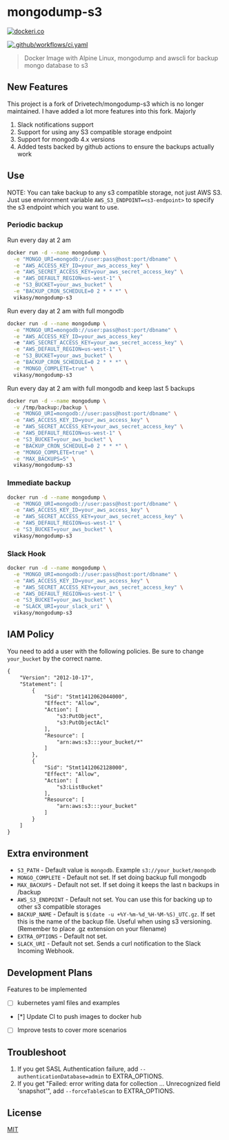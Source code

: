 # mongodump-s3

[![dockeri.co](http://dockeri.co/image/vikasy/mongodump-s3)](https://hub.docker.com/r/vikasy/mongodump-s3/)

[![.github/workflows/ci.yaml](https://github.com/vik-y/mongodump-s3/actions/workflows/ci.yaml/badge.svg)](https://github.com/vik-y/mongodump-s3/actions/workflows/ci.yaml)

> Docker Image with Alpine Linux, mongodump and awscli for backup mongo database to s3

## New Features 
This project is a fork of Drivetech/mongodump-s3 which is no longer maintained. I have added a lot more features into this fork. Majorly 
1. Slack notifications support
2. Support for using any S3 compatible storage endpoint
3. Support for mongodb 4.x versions 
4. Added tests backed by github actions to ensure the backups actually work

## Use

NOTE: You can take backup to any s3 compatible storage, not just AWS S3. Just use environment variable `AWS_S3_ENDPOINT=<s3-endpoint>` to specify the s3 endpoint which you want to use.

### Periodic backup

Run every day at 2 am

```bash
docker run -d --name mongodump \
  -e "MONGO_URI=mongodb://user:pass@host:port/dbname" \
  -e "AWS_ACCESS_KEY_ID=your_aws_access_key" \
  -e "AWS_SECRET_ACCESS_KEY=your_aws_secret_access_key" \
  -e "AWS_DEFAULT_REGION=us-west-1" \
  -e "S3_BUCKET=your_aws_bucket" \
  -e "BACKUP_CRON_SCHEDULE=0 2 * * *" \
  vikasy/mongodump-s3
```

Run every day at 2 am with full mongodb

```bash
docker run -d --name mongodump \
  -e "MONGO_URI=mongodb://user:pass@host:port/dbname" \
  -e "AWS_ACCESS_KEY_ID=your_aws_access_key"
  -e "AWS_SECRET_ACCESS_KEY=your_aws_secret_access_key" \
  -e "AWS_DEFAULT_REGION=us-west-1" \
  -e "S3_BUCKET=your_aws_bucket" \
  -e "BACKUP_CRON_SCHEDULE=0 2 * * *" \
  -e "MONGO_COMPLETE=true" \
  vikasy/mongodump-s3
```

Run every day at 2 am with full mongodb and keep last 5 backups

```bash
docker run -d --name mongodump \
  -v /tmp/backup:/backup \
  -e "MONGO_URI=mongodb://user:pass@host:port/dbname" \
  -e "AWS_ACCESS_KEY_ID=your_aws_access_key" \
  -e "AWS_SECRET_ACCESS_KEY=your_aws_secret_access_key" \
  -e "AWS_DEFAULT_REGION=us-west-1" \
  -e "S3_BUCKET=your_aws_bucket" \
  -e "BACKUP_CRON_SCHEDULE=0 2 * * *" \
  -e "MONGO_COMPLETE=true" \
  -e "MAX_BACKUPS=5" \
  vikasy/mongodump-s3
```

### Immediate backup

```bash
docker run -d --name mongodump \
  -e "MONGO_URI=mongodb://user:pass@host:port/dbname" \
  -e "AWS_ACCESS_KEY_ID=your_aws_access_key" \
  -e "AWS_SECRET_ACCESS_KEY=your_aws_secret_access_key" \
  -e "AWS_DEFAULT_REGION=us-west-1" \
  -e "S3_BUCKET=your_aws_bucket" \
  vikasy/mongodump-s3
```

### Slack Hook
```bash
docker run -d --name mongodump \
  -e "MONGO_URI=mongodb://user:pass@host:port/dbname" \
  -e "AWS_ACCESS_KEY_ID=your_aws_access_key" \
  -e "AWS_SECRET_ACCESS_KEY=your_aws_secret_access_key" \
  -e "AWS_DEFAULT_REGION=us-west-1" \
  -e "S3_BUCKET=your_aws_bucket" \
  -e "SLACK_URI=your_slack_uri" \
  vikasy/mongodump-s3
```


## IAM Policy

You need to add a user with the following policies. Be sure to change `your_bucket` by the correct name.

```xml
{
    "Version": "2012-10-17",
    "Statement": [
        {
            "Sid": "Stmt1412062044000",
            "Effect": "Allow",
            "Action": [
                "s3:PutObject",
                "s3:PutObjectAcl"
            ],
            "Resource": [
                "arn:aws:s3:::your_bucket/*"
            ]
        },
        {
            "Sid": "Stmt1412062128000",
            "Effect": "Allow",
            "Action": [
                "s3:ListBucket"
            ],
            "Resource": [
                "arn:aws:s3:::your_bucket"
            ]
        }
    ]
}
```

## Extra environment

- `S3_PATH` - Default value is `mongodb`. Example `s3://your_bucket/mongodb`
- `MONGO_COMPLETE` - Default not set. If set doing backup full mongodb
- `MAX_BACKUPS` - Default not set. If set doing it keeps the last n backups in /backup
- `AWS_S3_ENDPOINT` - Default not set. You can use this for backing up to other s3 compatible storages
- `BACKUP_NAME` - Default is `$(date -u +%Y-%m-%d_%H-%M-%S)_UTC.gz`. If set this is the name of the backup file. Useful when using s3 versioning. (Remember to place .gz extension on your filename)
- `EXTRA_OPTIONS` - Default not set.
- `SLACK_URI` - Default not set. Sends a curl notification to the Slack Incoming Webhook.

## Development Plans 

Features to be implemented 
- [ ] kubernetes yaml files and examples 
- [*] Update CI to push images to docker hub 
- [ ] Improve tests to cover more scenarios 

## Troubleshoot

1. If you get SASL Authentication failure, add  `--authenticationDatabase=admin` to EXTRA_OPTIONS.
2. If you get "Failed: error writing data for collection ... Unrecognized field 'snapshot'", add `--forceTableScan` to EXTRA_OPTIONS.

## License

[MIT](https://tldrlegal.com/license/mit-license)
